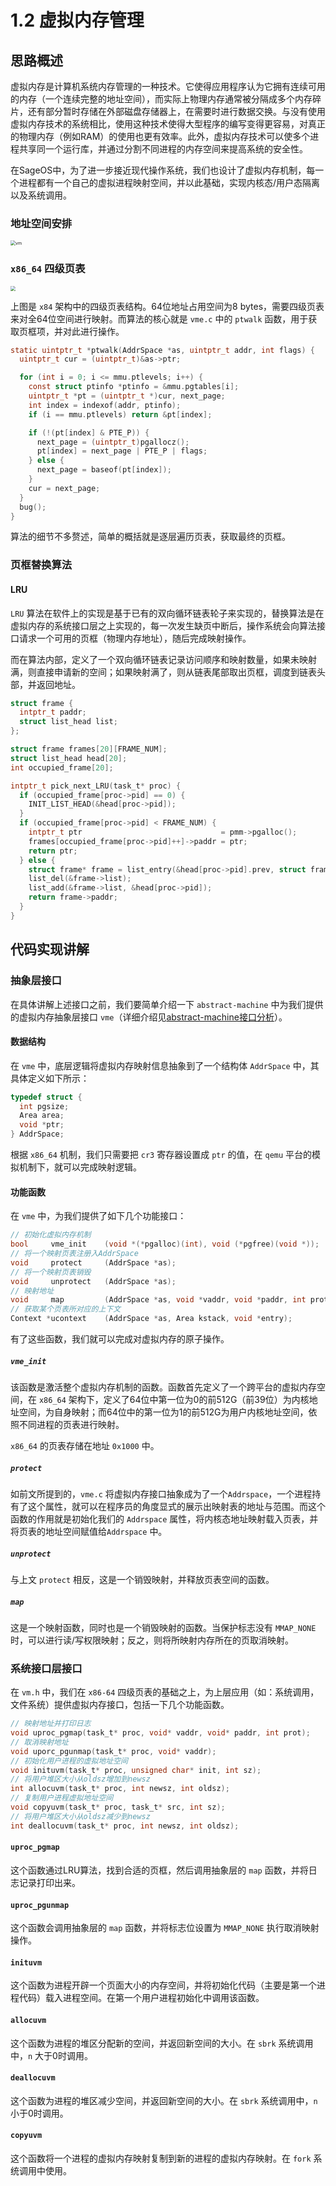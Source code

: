 # 1.2 虚拟内存管理

## 思路概述

虚拟内存是计算机系统内存管理的一种技术。它使得应用程序认为它拥有连续可用的内存（一个连续完整的地址空间），而实际上物理内存通常被分隔成多个内存碎片，还有部分暂时存储在外部磁盘存储器上，在需要时进行数据交换。与没有使用虚拟内存技术的系统相比，使用这种技术使得大型程序的编写变得更容易，对真正的物理内存（例如RAM）的使用也更有效率。此外，虚拟内存技术可以使多个进程共享同一个运行库，并通过分割不同进程的内存空间来提高系统的安全性。

在SageOS中，为了进一步接近现代操作系统，我们也设计了虚拟内存机制，每一个进程都有一个自己的虚拟进程映射空间，并以此基础，实现内核态/用户态隔离以及系统调用。

### 地址空间安排

<img src="./assets/vm.png" alt="vm" style="zoom:50%;" />

### ``x86_64`` 四级页表

<img src="./assets/1620.png" style="zoom:50%;" />

上图是 ``x84`` 架构中的四级页表结构。64位地址占用空间为8 bytes，需要四级页表来对全64位空间进行映射。而算法的核心就是 ``vme.c`` 中的 ``ptwalk`` 函数，用于获取页框项，并对此进行操作。

```c
static uintptr_t *ptwalk(AddrSpace *as, uintptr_t addr, int flags) {
  uintptr_t cur = (uintptr_t)&as->ptr;

  for (int i = 0; i <= mmu.ptlevels; i++) {
    const struct ptinfo *ptinfo = &mmu.pgtables[i];
    uintptr_t *pt = (uintptr_t *)cur, next_page;
    int index = indexof(addr, ptinfo);
    if (i == mmu.ptlevels) return &pt[index];

    if (!(pt[index] & PTE_P)) {
      next_page = (uintptr_t)pgallocz();
      pt[index] = next_page | PTE_P | flags;
    } else {
      next_page = baseof(pt[index]);
    }
    cur = next_page;
  }
  bug();
}
```

算法的细节不多赘述，简单的概括就是逐层遍历页表，获取最终的页框。

### 页框替换算法

#### LRU

``LRU`` 算法在软件上的实现是基于已有的双向循环链表轮子来实现的，替换算法是在虚拟内存的系统接口层之上实现的，每一次发生缺页中断后，操作系统会向算法接口请求一个可用的页框（物理内存地址），随后完成映射操作。

而在算法内部，定义了一个双向循环链表记录访问顺序和映射数量，如果未映射满，则直接申请新的空间；如果映射满了，则从链表尾部取出页框，调度到链表头部，并返回地址。

```c
struct frame {
  intptr_t paddr;
  struct list_head list;
};

struct frame frames[20][FRAME_NUM];
struct list_head head[20];
int occupied_frame[20];

intptr_t pick_next_LRU(task_t* proc) {
  if (occupied_frame[proc->pid] == 0) {
    INIT_LIST_HEAD(&head[proc->pid]);
  }
  if (occupied_frame[proc->pid] < FRAME_NUM) {
    intptr_t ptr                               = pmm->pgalloc();
    frames[occupied_frame[proc->pid]++]->paddr = ptr;
    return ptr;
  } else {
    struct frame* frame = list_entry(&head[proc->pid].prev, struct frame, list);
    list_del(&frame->list);
    list_add(&frame->list, &head[proc->pid]);
    return frame->paddr;
  }
}
```

## 代码实现讲解

### 抽象层接口

在具体讲解上述接口之前，我们要简单介绍一下 ``abstract-machine`` 中为我们提供的虚拟内存抽象层接口 ``vme``（详细介绍见[abstract-machine接口分析]()）。

#### 数据结构

在 ``vme`` 中，底层逻辑将虚拟内存映射信息抽象到了一个结构体 ``AddrSpace`` 中，其具体定义如下所示：

```c
typedef struct {
  int pgsize;
  Area area;
  void *ptr;
} AddrSpace;
```

根据 ``x86_64`` 机制，我们只需要把 ``cr3`` 寄存器设置成 ``ptr`` 的值，在 ``qemu`` 平台的模拟机制下，就可以完成映射逻辑。

#### 功能函数

在 ``vme`` 中，为我们提供了如下几个功能接口：

``` c
// 初始化虚拟内存机制
bool     vme_init    (void *(*pgalloc)(int), void (*pgfree)(void *));
// 将一个映射页表注册入AddrSpace
void     protect     (AddrSpace *as);
// 将一个映射页表销毁
void     unprotect   (AddrSpace *as);
// 映射地址
void     map         (AddrSpace *as, void *vaddr, void *paddr, int prot);
// 获取某个页表所对应的上下文
Context *ucontext    (AddrSpace *as, Area kstack, void *entry);
```

有了这些函数，我们就可以完成对虚拟内存的原子操作。

##### ``vme_init``

该函数是激活整个虚拟内存机制的函数。函数首先定义了一个跨平台的虚拟内存空间，在 ``x86_64`` 架构下，定义了64位中第一位为0的前512G（前39位）为内核地址空间，为自身映射；而64位中的第一位为1的前512G为用户内核地址空间，依照不同进程的页表进行映射。

 ``x86_64`` 的页表存储在地址 ``0x1000`` 中。

##### ``protect``

如前文所提到的，``vme.c`` 将虚拟内存接口抽象成为了一个``Addrspace``，一个进程持有了这个属性，就可以在程序员的角度显式的展示出映射表的地址与范围。而这个函数的作用就是初始化我们的 ``Addrspace`` 属性，将内核态地址映射载入页表，并将页表的地址空间赋值给``Addrspace`` 中。

##### ``unprotect``

与上文 ``protect`` 相反，这是一个销毁映射，并释放页表空间的函数。

##### ``map``

这是一个映射函数，同时也是一个销毁映射的函数。当保护标志没有 ``MMAP_NONE`` 时，可以进行读/写权限映射；反之，则将所映射内存所在的页取消映射。

### 系统接口层接口

在 ``vm.h`` 中，我们在 ``x86-64`` 四级页表的基础之上，为上层应用（如：系统调用，文件系统）提供虚拟内存接口，包括一下几个功能函数。

```c
// 映射地址并打印日志
void uproc_pgmap(task_t* proc, void* vaddr, void* paddr, int prot);
// 取消映射地址
void uporc_pgunmap(task_t* proc, void* vaddr);
// 初始化用户进程的虚拟地址空间
void inituvm(task_t* proc, unsigned char* init, int sz);
// 将用户堆区大小从oldsz增加到newsz
int allocuvm(task_t* proc, int newsz, int oldsz);
// 复制用户进程虚拟地址空间
void copyuvm(task_t* proc, task_t* src, int sz);
// 将用户堆区大小从oldsz减少到newsz
int deallocuvm(task_t* proc, int newsz, int oldsz);
```

#### ``uproc_pgmap``

这个函数通过LRU算法，找到合适的页框，然后调用抽象层的 ``map`` 函数，并将日志记录打印出来。

#### ``uproc_pgunmap`` 

这个函数会调用抽象层的 ``map`` 函数，并将标志位设置为 ``MMAP_NONE`` 执行取消映射操作。

#### ``inituvm``

这个函数为进程开辟一个页面大小的内存空间，并将初始化代码（主要是第一个进程代码）载入进程空间。在第一个用户进程初始化中调用该函数。

#### ``allocuvm``

这个函数为进程的堆区分配新的空间，并返回新空间的大小。在 ``sbrk`` 系统调用中，``n`` 大于0时调用。

#### ``deallocuvm``

这个函数为进程的堆区减少空间，并返回新空间的大小。在 ``sbrk`` 系统调用中，``n`` 小于0时调用。

#### ``copyuvm``

这个函数将一个进程的虚拟内存映射复制到新的进程的虚拟内存映射。在 ``fork`` 系统调用中使用。
